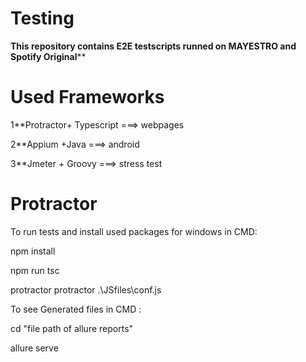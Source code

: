 # Testing

******************This repository contains E2E testscripts runned on MAYESTRO and Spotify Original********************

# Used Frameworks

1**Protractor+ Typescript ===> webpages

2**Appium +Java ===> android

3**Jmeter + Groovy ===> stress test

# Protractor

To run tests and install used packages
for windows in CMD:

npm install

npm run tsc

protractor protractor .\JSfiles\conf.js

To see Generated files in CMD : 

cd "file path of allure reports"

allure serve
